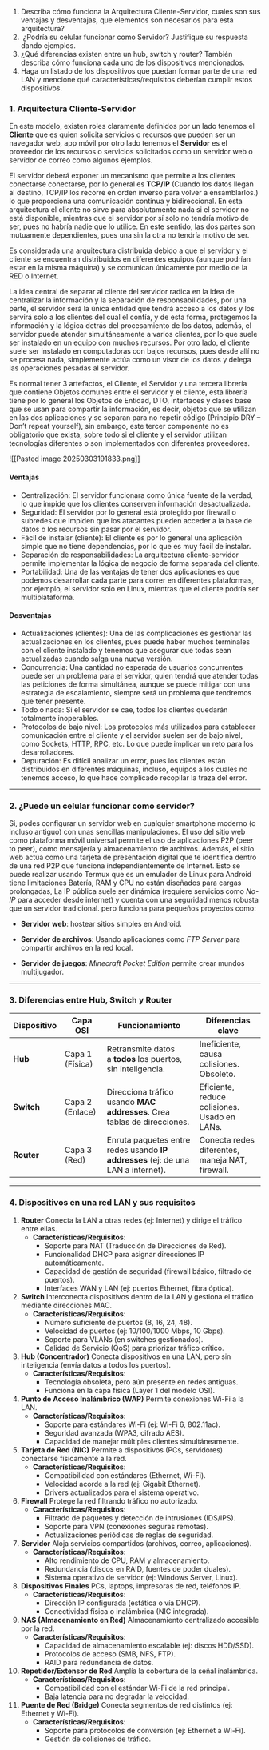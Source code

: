 1. Describa cómo funciona la Arquitectura Cliente-Servidor, cuales son sus ventajas y desventajas, que elementos son necesarios para esta arquitectura?
2.  ¿Podría su celular funcionar como Servidor? Justifique su respuesta dando ejemplos.
3. ¿Qué diferencias existen entre un hub, switch y router? También describa cómo funciona cada uno de los dispositivos mencionados. 
4. Haga un listado de los dispositivos que puedan formar parte de una red LAN y mencione qué características/requisitos deberían cumplir estos dispositivos.

### **1. Arquitectura Cliente-Servidor**

En este modelo, existen roles claramente definidos por un lado tenemos el **Cliente** que es quien solicita servicios o recursos que pueden ser un navegador web, app móvil por otro lado tenemos el **Servidor** es el proveedor de los recursos o servicios solicitados como un servidor web o servidor de correo como algunos ejemplos.

El servidor deberá exponer un mecanismo que permite a los clientes conectarse conectarse, por lo general es **TCP/IP** (Cuando los datos llegan al destino, TCP/IP los recorre en orden inverso para volver a ensamblarlos.) lo que proporciona una comunicación continua y bidireccional. En esta arquitectura el cliente no sirve para absolutamente nada si el servidor no está disponible, mientras que el servidor por sí solo no tendría motivo de ser, pues no habría nadie que lo utilice. En este sentido, las dos partes son mutuamente dependientes, pues una sin la otra no tendría motivo de ser.

Es considerada una arquitectura distribuida debido a que el servidor y el cliente se encuentran distribuidos en diferentes equipos (aunque podrían estar en la misma máquina) y se comunican únicamente por medio de la RED o Internet.

La idea central de separar al cliente del servidor radica en la idea de centralizar la información y la separación de responsabilidades, por una parte, el servidor será la única entidad que tendrá acceso a los datos y los servirá solo a los clientes del cual el confía, y de esta forma, protegemos la información y la lógica detrás del procesamiento de los datos, además, el servidor puede atender simultáneamente a varios clientes, por lo que suele ser instalado en un equipo con muchos recursos. Por otro lado, el cliente suele ser instalado en computadoras con bajos recursos, pues desde allí no se procesa nada, simplemente actúa como un visor de los datos y delega las operaciones pesadas al servidor.

Es normal tener 3 artefactos, el Cliente, el Servidor y una tercera librería que contiene Objetos comunes entre el servidor y el cliente, esta librería tiene por lo general los Objetos de Entidad, DTO, interfaces y clases base que se usan para compartir la información, es decir, objetos que se utilizan en las dos aplicaciones y se separan para no repetir código (Principio DRY – Don’t repeat yourself), sin embargo, este tercer componente no es obligatorio que exista, sobre todo si el cliente y el servidor utilizan tecnologías diferentes o son implementados con diferentes proveedores.

![[Pasted image 20250303191833.png]]

#### Ventajas
- Centralización: El servidor funcionara como única fuente de la verdad, lo que impide que los clientes conserven información desactualizada.
- Seguridad: El servidor por lo general está protegido por firewall o subredes que impiden que los atacantes pueden acceder a la base de datos o los recursos sin pasar por el servidor.
- Fácil de instalar (cliente): El cliente es por lo general una aplicación simple que no tiene dependencias, por lo que es muy fácil de instalar.
- Separación de responsabilidades: La arquitectura cliente-servidor permite implementar la lógica de negocio de forma separada del cliente.
- Portabilidad: Una de las ventajas de tener dos aplicaciones es que podemos desarrollar cada parte para correr en diferentes plataformas, por ejemplo, el servidor solo en Linux, mientras que el cliente podría ser multiplataforma.
#### Desventajas
- Actualizaciones (clientes): Una de las complicaciones es gestionar las actualizaciones en los clientes, pues puede haber muchos terminales con el cliente instalado y tenemos que asegurar que todas sean actualizadas cuando salga una nueva versión.
- Concurrencia: Una cantidad no esperada de usuarios concurrentes puede ser un problema para el servidor, quien tendrá que atender todas las peticiones de forma simultánea, aunque se puede mitigar con una estrategia de escalamiento, siempre será un problema que tendremos que tener presente.
- Todo o nada: Si el servidor se cae, todos los clientes quedarán totalmente inoperables.
- Protocolos de bajo nivel: Los protocolos más utilizados para establecer comunicación entre el cliente y el servidor suelen ser de bajo nivel, como Sockets, HTTP, RPC, etc. Lo que puede implicar un reto para los desarrolladores.
- Depuración: Es difícil analizar un error, pues los clientes están distribuidos en diferentes máquinas, incluso, equipos a los cuales no tenemos acceso, lo que hace complicado recopilar la traza del error.

---

### **2. ¿Puede un celular funcionar como servidor?**

Si, podes configurar un servidor web en cualquier smartphone moderno (o incluso antiguo) con unas sencillas manipulaciones. El uso del sitio web como plataforma móvil universal permite el uso de aplicaciones P2P (peer to peer), como mensajería y almacenamiento de archivos. Además, el sitio web actúa como una tarjeta de presentación digital que te identifica dentro de una red P2P que funciona independientemente de Internet. 
Esto se puede realizar usando Termux que es un emulador de Linux para Android tiene limitaciones Batería, RAM y CPU no están diseñados para cargas prolongadas, La IP pública suele ser dinámica (requiere servicios como _No-IP_ para acceder desde internet) y cuenta con una seguridad menos robusta que un servidor tradicional. pero funciona para pequeños proyectos como:

- **Servidor web**:  hostear sitios simples en Android.
    
- **Servidor de archivos**: Usando aplicaciones como _FTP Server_ para compartir archivos en la red local.
    
- **Servidor de juegos**: _Minecraft Pocket Edition_ permite crear mundos multijugador.    

---

### **3. Diferencias entre Hub, Switch y Router**

|**Dispositivo**|**Capa OSI**|**Funcionamiento**|**Diferencias clave**|
|---|---|---|---|
|**Hub**|Capa 1 (Física)|Retransmite datos a **todos** los puertos, sin inteligencia.|Ineficiente, causa colisiones. Obsoleto.|
|**Switch**|Capa 2 (Enlace)|Direcciona tráfico usando **MAC addresses**. Crea tablas de direcciones.|Eficiente, reduce colisiones. Usado en LANs.|
|**Router**|Capa 3 (Red)|Enruta paquetes entre redes usando **IP addresses** (ej: de una LAN a internet).|Conecta redes diferentes, maneja NAT, firewall.|

---

### **4. Dispositivos en una red LAN y sus requisitos**

1. **Router** Conecta la LAN a otras redes (ej: Internet) y dirige el tráfico entre ellas.
    - **Características/Requisitos**:        
        - Soporte para NAT (Traducción de Direcciones de Red).
        - Funcionalidad DHCP para asignar direcciones IP automáticamente.
        - Capacidad de gestión de seguridad (firewall básico, filtrado de puertos).
        - Interfaces WAN y LAN (ej: puertos Ethernet, fibra óptica).
2. **Switch** Interconecta dispositivos dentro de la LAN y gestiona el tráfico mediante direcciones MAC.
    - **Características/Requisitos**:
        - Número suficiente de puertos (8, 16, 24, 48).
        - Velocidad de puertos (ej: 10/100/1000 Mbps, 10 Gbps).
        - Soporte para VLANs (en switches gestionados).
        - Calidad de Servicio (QoS) para priorizar tráfico crítico.
3. **Hub (Concentrador)** Conecta dispositivos en una LAN, pero sin inteligencia (envía datos a todos los puertos).
    - **Características/Requisitos**:
        - Tecnología obsoleta, pero aún presente en redes antiguas.
        - Funciona en la capa física (Layer 1 del modelo OSI).
4. **Punto de Acceso Inalámbrico (WAP)** Permite conexiones Wi-Fi a la LAN.
    - **Características/Requisitos**:        
        - Soporte para estándares Wi-Fi (ej: Wi-Fi 6, 802.11ac).
        - Seguridad avanzada (WPA3, cifrado AES).
        - Capacidad de manejar múltiples clientes simultáneamente.
5. **Tarjeta de Red (NIC)** Permite a dispositivos (PCs, servidores) conectarse físicamente a la red.
    - **Características/Requisitos**:        
        - Compatibilidad con estándares (Ethernet, Wi-Fi).
        - Velocidad acorde a la red (ej: Gigabit Ethernet).
        - Drivers actualizados para el sistema operativo.
6. **Firewall** Protege la red filtrando tráfico no autorizado.
    - **Características/Requisitos**:
		- Filtrado de paquetes y detección de intrusiones (IDS/IPS).
        - Soporte para VPN (conexiones seguras remotas).
        - Actualizaciones periódicas de reglas de seguridad.
7. **Servidor** Aloja servicios compartidos (archivos, correo, aplicaciones).
    - **Características/Requisitos**:
        - Alto rendimiento de CPU, RAM y almacenamiento.
        - Redundancia (discos en RAID, fuentes de poder duales).
        - Sistema operativo de servidor (ej: Windows Server, Linux).
8. **Dispositivos Finales** PCs, laptops, impresoras de red, teléfonos IP.
    - **Características/Requisitos**:
        - Dirección IP configurada (estática o vía DHCP).
        - Conectividad física o inalámbrica (NIC integrada).
9. **NAS (Almacenamiento en Red)** Almacenamiento centralizado accesible por la red.
    - **Características/Requisitos**:
	    - Capacidad de almacenamiento escalable (ej: discos HDD/SSD).
        - Protocolos de acceso (SMB, NFS, FTP).
        - RAID para redundancia de datos.
10. **Repetidor/Extensor de Red** Amplía la cobertura de la señal inalámbrica.
    - **Características/Requisitos**:
        - Compatibilidad con el estándar Wi-Fi de la red principal.
        - Baja latencia para no degradar la velocidad.
11. **Puente de Red (Bridge)** Conecta segmentos de red distintos (ej: Ethernet y Wi-Fi).
    - **Características/Requisitos**:
        - Soporte para protocolos de conversión (ej: Ethernet a Wi-Fi).
        - Gestión de colisiones de tráfico.

